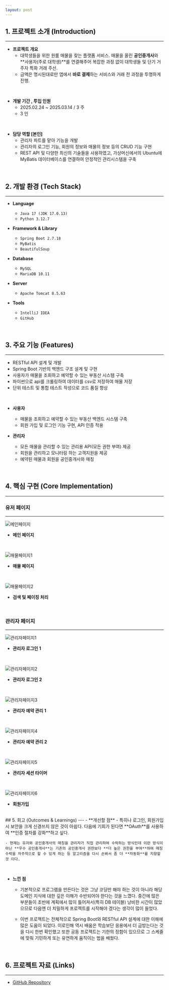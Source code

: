 ```yaml
---
layout: post
---
```


## 1. 프로젝트 소개 (Introduction)
---
 - **프로젝트 개요**
	- 대학생들을 위한 원룸 매물을 찾는 플랫폼 서비스. 매물을 올린 **공인중개사**와 **사용자(주로 대학생)**를 연결해주어 복잡한 과정 없이 대학생들 및 단기 거주자 특화 거래 주선.
	- 금액은 명시된대로만  앱에서 **바로 결제**하는 서비스와 거래 전 과정을 투명하게 진행.

<br>

- **개발 기간 , 투입 인원**
	- 2025.02.24 ~ 2025.03.14 / 3 주
	- 3 인

<br>

- **담당 역할 [본인]**
	- 관리자 파트를 맡아 기능을 개발
	- 관리자의 로그인 기능, 회원의 정보와 매물의 정보 등의 CRUD 기능 구현
	- REST API 및 다양한 최신의 기술들을 사용하였고, 가상머신에서의 Ubuntu에 MyBatis 데이터베이스를 연결하여 안정적인 관리시스템을 구축

<br>

## 2. 개발 환경 (Tech Stack)
---
- **Language**
	- `Java 17 (JDK 17.0.13)`
	- `Python 3.12.7`
	
- **Framework & Library**
	- `Spring Boot 2.7.18`
	- `MyBatis`
	- `BeautifulSoup`
	
- **Database**
	- `MySQL`
	- `MariaDB 10.11`

- **Server**
	- `Apache Tomcat 8.5.63`

- **Tools**
	- `IntelliJ IDEA`
	- `GitHub`

<!-- - **API**
	-  -->

<br>

## 3. 주요 기능 (Features)
---
- RESTful API 설계 및 개발
- Spring Boot 기반의 백엔드 구조 설계 및 구현
- 사용자가 매물을 조회하고 예약할 수 있는 부동산 시스템 구축
- 파이썬으로 api를 크롤링하여 데이터를 csv로 저장하여 매물 저장
- 단위 테스트 및 통합 테스트 작성으로 코드 품질 향상

<br>

- **사용자**
	- 매물을 조회하고 예약할 수 있는 부동산 백엔드 시스템 구축
	- 회원 가입 및 로그인 기능 구현, API 인증 적용

- **관리자**
	- 모든 매물을 관리할 수 있는 관리용 API(모든 권한 부여) 제공
	- 회원을 관리하고 모니터링 하는 고객지원을 제공
	- 예약된 매물과 회원을 공인중개사와 매칭

<br>

<!-- ## 4. 시스템 아키텍처
--- -->
<!-- - **아키텍처 다이어그램** -->
<!-- - **ERD** -->
## 4. 핵심 구현 (Core Implementation)
---
### 유저 페이지
---

![메인페이지](./assets/images/project_img/houseway/main_page.png)

- **메인 페이지**

<br>

![매물페이지1](./assets/images/project_img/houseway/estate_page.png)

- **매물 페이지**

<br>

![매물페이지2](./assets/images/project_img/houseway/estate_page2.png)

- **검색 및 페이징 처리**

<br>

### 관리자 페이지
---

![관리자페이지1](./assets/images/project_img/houseway/admin1.png)

- **관리자 로그인 1**

<br>

![관리자페이지2](./assets/images/project_img/houseway/admin2.png)

- **관리자 로그인 2**

<br>

![관리자페이지3](./assets/images/project_img/houseway/admin3.png)

- **관리자 예약 관리 1**

<br>

![관리자페이지4](./assets/images/project_img/houseway/admin4.png)

- **관리자 예약 관리 2**

<br>

![관리자페이지5](./assets/images/project_img/houseway/admin5.png)

- **관리자 세션 타이머**

<br>

![관리자페이지6](./assets/images/project_img/houseway/admin6.png)

- **회원가입**

<br>
## 5. 회고 (Outcomes & Learnings)
---
- **개선할 점**
	- 특히나 로그인, 회원가입 시 보안을 크게 신경쓰지 않은  것이 아쉽다. 다음에 기회가 된다면 **OAuth**를 사용하여 **인증 절차를 강화**하고 싶다.
	
	- 현재는 유저와 공인중개사의 매칭을 관리자가 직접 관리하여 수락하는 방식인데 이런 방식이 아닌 **우수 공인중개사**는 기존의 공인중개사 권한보다 **더 높은 권한을 부여**하여 매칭 수락을 자주적으로 할 수 있게 하는 등 알고리즘을 다시 손봐서 좀 더 **자동화**를 지향할 것 이다.

<br>

- **느낀 점**
	- 기본적으로 프로그램을 만든다는 것은 그냥 코딩만 해야 하는 것이 아니라 해당 도메인 지식에 대한 깊은 이해가 수반되어야 한다는 것을 느꼈다. 중간에 많은 부분들이 초반에 계획에서 많이 틀어져서(특히 DB 테이블) 낭비한 시간이 많았으므로 다음엔 더 치밀하게 프로젝트를 시작해야 겠다는 생각이 많이 들었다.
	
	- 이번 프로젝트는 전체적으로 Spring Boot와 RESTful API 설계에 대한 이해에 많은 도움이 되었다. 이로인해 역시 배움은 학습보단 응용에서 더 금방는다는 것을 다시 한번 확인했고 또한 공동 프로젝트는 기한의 정함이 있으므로 그 스케줄에 맞춰 기민하게 또는 유연하게 움직이는 법을 배웠다.

<br>

## 6. 프로젝트 자료 (Links)
---
- [GitHub Repository](https://github.com/BangJeongBin/HouseWay.git)
